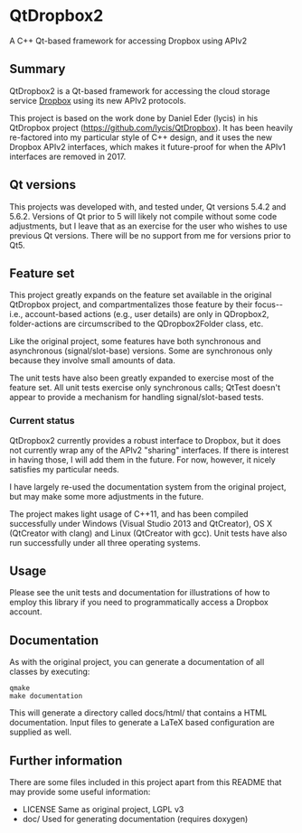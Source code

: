 # QtDropbox2
A C++ Qt-based framework for accessing Dropbox using APIv2

## Summary
QtDropbox2 is a Qt-based framework for accessing the cloud storage service
[Dropbox](http://www.dropbox.com) using its new APIv2 protocols.

This project is based on the work done by Daniel Eder (lycis) in his QtDropbox
project (https://github.com/lycis/QtDropbox).  It has been heavily re-factored
into my particular style of C++ design, and it uses the new Dropbox APIv2
interfaces, which makes it future-proof for when the APIv1 interfaces are
removed in 2017.

## Qt versions
This projects was developed with, and tested under, Qt versions 5.4.2 and 5.6.2.
Versions of Qt prior to 5 will likely not compile without some code adjustments,
but I leave that as an exercise for the user who wishes to use previous Qt
versions.  There will be no support from me for versions prior to Qt5.

## Feature set
This project greatly expands on the feature set available in the original
QtDropbox project, and compartmentalizes those feature by their focus--i.e.,
account-based actions (e.g., user details) are only in QDropbox2, folder-actions
are circumscribed to the QDropbox2Folder class, etc.

Like the original project, some features have both synchronous and asynchronous
(signal/slot-base) versions.  Some are synchronous only because they involve
small amounts of data.

The unit tests have also been greatly expanded to exercise most of the feature
set.  All unit tests exercise only synchronous calls; QtTest doesn't appear to
provide a mechanism for handling signal/slot-based tests.

### Current status
QtDropbox2 currently provides a robust interface to Dropbox, but it does not
currently wrap any of the APIv2 "sharing" interfaces.  If there is interest in
having those, I will add them in the future.  For now, however, it nicely
satisfies my particular needs.

I have largely re-used the documentation system from the original project, but
may make some more adjustments in the future.

The project makes light usage of C++11, and has been compiled successfully
under Windows (Visual Studio 2013 and QtCreator), OS X (QtCreator with clang)
and Linux (QtCreator with gcc).  Unit tests have also run successfully under
all three operating systems.

## Usage
Please see the unit tests and documentation for illustrations of how to employ
this library if you need to programmatically access a Dropbox account.

## Documentation
As with the original project, you can generate a documentation of all classes
by executing:
    
    qmake
    make documentation

This will generate a directory called docs/html/ that contains a HTML
documentation. Input files to generate a LaTeX based configuration are supplied
as well.

## Further information
There are some files included in this project apart from this README that may
provide some useful information:

* LICENSE
  Same as original project, LGPL v3
* doc/
  Used for generating documentation (requires doxygen)
